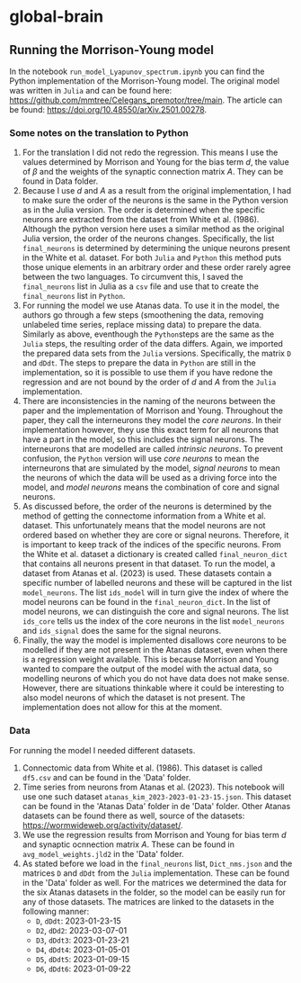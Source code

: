 # global-brain
## Running the Morrison-Young model
In the notebook `run_model_Lyapunov_spectrum.ipynb` you can find the Python implementation of the Morrison-Young model. The original model was written in `Julia` and can be found here: https://github.com/mmtree/Celegans_premotor/tree/main. The article can be found: https://doi.org/10.48550/arXiv.2501.00278.
### Some notes on the translation to Python
1. For the translation I did not redo the regression. This means I use the values determined by Morrison and Young for the bias term $d$, the value of $\beta$ and the weights of the synaptic connection matrix $A$. They can be found in Data folder.
2. Because I use $d$ and $A$ as a result from the original implementation, I had to make sure the order of the neurons is the same in the Python version as in the Julia version. The order is determined when the specific neurons are extracted from the dataset from White et al. (1986). Although the python version here uses a similar method as the original Julia version, the order of the neurons changes. Specifically, the list `final_neurons` is determined by determining the unique neurons present in the White et al. dataset. For both `Julia` and `Python` this method puts those unique elements in an arbitrary order and these order rarely agree between the two languages. To circumvent this, I saved the `final_neurons` list in Julia as a `csv` file and use that to create the `final_neurons` list in `Python`.
3. For running the model we use Atanas data. To use it in the model, the authors go through a few steps (smoothening the data, removing unlabeled time series, replace missing data) to prepare the data. Similarly as above, eventhough the `Python`steps are the same as the `Julia` steps, the resulting order of the data differs. Again, we imported the prepared data sets from the `Julia` versions. Specifically, the matrix `D` and `dDdt`. The steps to prepare the data in `Python` are still in the implementation, so it is possible to use them if you have redone the regression and are not bound by the order of $d$ and $A$ from the `Julia` implementation.
4. There are inconsistencies in the naming of the neurons between the paper and the implementation of Morrison and Young. Throughout the paper, they call the interneurons they model the *core neurons*. In their implementation however, they use this exact term for all neurons that have a part in the model, so this includes the signal neurons. The interneurons that are modelled are called *intrinsic neurons*. To prevent confusion, the `Python` version will use *core neurons* to mean the interneurons that are simulated by the model, *signal neurons* to mean the neurons of which the data will be used as a driving force into the model, and *model neurons* means the combination of core and signal neurons.
5. As discussed before, the order of the neurons is determined by the method of getting the connectome information from a White et al. dataset. This unfortunately means that the model neurons are not ordered based on whether they are core or signal neurons. Therefore, it is important to keep track of the indices of the specific neurons. From the White et al. dataset a dictionary is created called `final_neuron_dict` that contains all neurons present in that dataset. To run the model, a dataset from Atanas et al. (2023) is used. These datasets contain a specific number of labelled neurons and these will be captured in the list `model_neurons`. The list `ids_model` will in turn give the index of where the model neurons can be found in the `final_neuron_dict`. In the list of model neurons, we can distinguish the core and signal neurons. The list `ids_core` tells us the index of the core neurons in the list `model_neurons` and `ids_signal` does the same for the signal neurons.
6. Finally, the way the model is implemented disallows core neurons to be modelled if they are not present in the Atanas dataset, even when there is a regression weight available. This is because Morrison and Young wanted to compare the output of the model with the actual data, so modelling neurons of which you do not have data does not make sense. However, there are situations thinkable where it could be interesting to also model neurons of which the dataset is not present. The implementation does not allow for this at the moment.
### Data
For running the model I needed different datasets. 
1. Connectomic data from White et al. (1986). This dataset is called `df5.csv` and can be found in the 'Data' folder.
2. Time series from neurons from Atanas et al. (2023). This notebook will use one such dataset `atanas_kim_2023-2023-01-23-15.json`. This dataset can be found in the 'Atanas Data' folder in de 'Data' folder. Other Atanas datasets can be found there as well, source of the datasets: https://wormwideweb.org/activity/dataset/.
3. We use the regression results from Morrison and Young for bias term $d$ and synaptic ocnnection matrix $A$. These can be found in `avg_model_weights.jld2` in the 'Data' folder.
4. As stated before we load in the `final_neurons` list, `Dict_nms.json` and the matrices `D` and `dDdt` from the `Julia` implementation. These can be found in the 'Data' folder as well. For the matrices we determined the data for the six Atanas datasets in the folder, so the model can be easily run for any of those datasets. The matrices are linked to the datasets in the following manner:
    - `D`, `dDdt`: 2023-01-23-15
    - `D2`, `dDd2`: 2023-03-07-01
    - `D3`, `dDdt3`: 2023-01-23-21
    - `D4`, `dDdt4`: 2023-01-05-01
    - `D5`, `dDdt5`: 2023-01-09-15
    - `D6`, `dDdt6`: 2023-01-09-22
